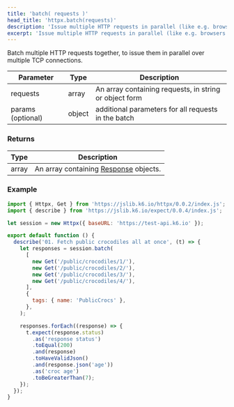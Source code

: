 ```yaml
---
title: 'batch( requests )'
head_title: 'httpx.batch(requests)'
description: 'Issue multiple HTTP requests in parallel (like e.g. browsers tend to do).'
excerpt: 'Issue multiple HTTP requests in parallel (like e.g. browsers tend to do).'
---
```


Batch multiple HTTP requests together, to issue them in parallel over multiple TCP connections.

| Parameter         | Type   | Description                                            |
| ----------------- | ------ | ------------------------------------------------------ |
| requests          | array  | An array containing requests, in string or object form |
| params (optional) | object | additional parameters for all requests in the batch    |

### Returns

| Type  | Description                                                                     |
| ----- | ------------------------------------------------------------------------------- |
| array | An array containing [Response](/v0.32/javascript-api/k6-http/response) objects. |

### Example

<CodeGroup labels={[]}>

```javascript
import { Httpx, Get } from 'https://jslib.k6.io/httpx/0.0.2/index.js';
import { describe } from 'https://jslib.k6.io/expect/0.0.4/index.js';

let session = new Httpx({ baseURL: 'https://test-api.k6.io' });

export default function () {
  describe('01. Fetch public crocodiles all at once', (t) => {
    let responses = session.batch(
      [
        new Get('/public/crocodiles/1/'),
        new Get('/public/crocodiles/2/'),
        new Get('/public/crocodiles/3/'),
        new Get('/public/crocodiles/4/'),
      ],
      {
        tags: { name: 'PublicCrocs' },
      },
    );

    responses.forEach((response) => {
      t.expect(response.status)
        .as('response status')
        .toEqual(200)
        .and(response)
        .toHaveValidJson()
        .and(response.json('age'))
        .as('croc age')
        .toBeGreaterThan(7);
    });
  });
}
```

</CodeGroup>

